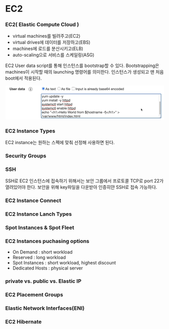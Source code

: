 # EC2
### EC2( Elastic Compute Cloud )
- virtual machines를 빌려주고(EC2)
- virtual drives에 데이터를 저장하고(EBS)
- machines에 로드를 분산시키고(ELB)
- auto-scaling으로 서비스를 스케일링(ASG)

EC2 User data script를 통해 인스턴스를 bootstrap할 수 있다. Bootstrapping은 machines이 시작할 때의 launching 명령어를 의미한다. 인스턴스가 생성되고 맨 처음 boot에서 적용된다.

![](./img/2021-12-29-15-05-11.png)

### EC2 Instance Types
EC2 instance는 원하는 스펙에 맞춰 선정해 사용하면 된다.

### Security Groups

### SSH
SSH로 EC2 인스턴스에 접속하기 위해서는 보안 그룹에서 프로토콜 TCP로 port 22가 열려있어야 한다. 
보안을 위해 key파일을 다운받아 인증히먄 SSH로 접속 가능하다.

### EC2 Instance Connect 

### EC2 Instance Lanch Types

### Spot Instances & Spot Fleet



### EC2 Instances puchasing options
- On Demand : short workload
- Reserved : long workload
- Spot Instances : short workload, highest discount
- Dedicated Hosts : physical server

### private vs. public vs. Elastic IP

### EC2 Placement Groups

### Elastic Network Interfaces(ENI)

### EC2 Hibernate
